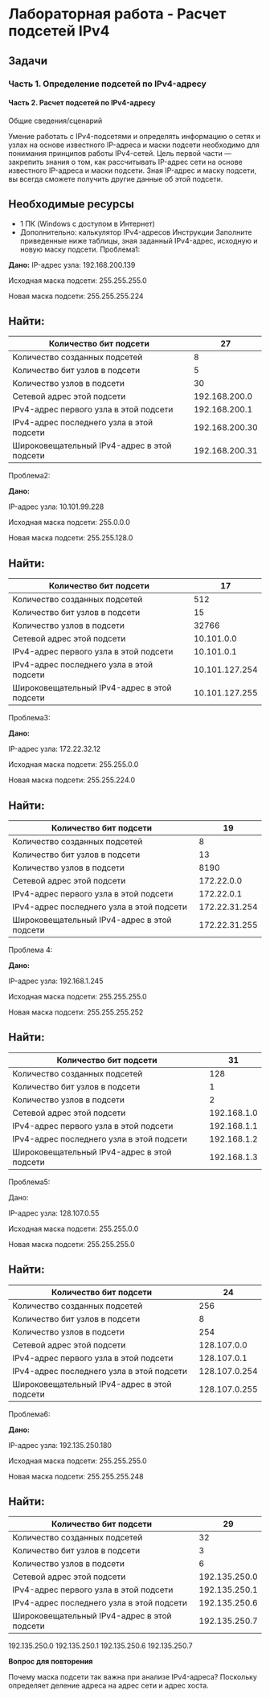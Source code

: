 # Лабораторная работа - Расчет подсетей IPv4 

## Задачи
### Часть 1. Определение подсетей по IPv4-адресу
#### Часть 2. Расчет подсетей по IPv4-адресу
Общие сведения/сценарий

Умение работать с IPv4-подсетями и определять информацию о сетях и узлах на основе известного IP-адреса и маски подсети необходимо для понимания принципов работы IPv4-сетей. Цель первой части — закрепить знания о том, как рассчитывать IP-адрес сети на основе известного IP-адреса и маски подсети. Зная IP-адрес и маску подсети, вы всегда сможете получить другие данные об этой подсети.

## Необходимые ресурсы
-	1 ПК (Windows с доступом в Интернет)
-	Дополнительно: калькулятор IPv4-адресов
Инструкции
Заполните приведенные ниже таблицы, зная заданный IPv4-адрес, исходную и новую маску подсети.
Проблема1: 

**Дано:**
  IP-адрес узла:	192.168.200.139
  
  Исходная маска подсети:	255.255.255.0
  
  Новая маска подсети:	255.255.255.224

Найти:
------------
|Количество бит подсети	|27|
|-----------|-------|
|Количество созданных подсетей | 8 |
| Количество бит узлов в подсети	| 5 |
| Количество узлов в подсети |	30 |
|Сетевой адрес этой подсети	| 192.168.200.0 |
|IPv4-адрес первого узла в этой подсети |	192.168.200.1|
| IPv4-адрес последнего узла в этой подсети |	192.168.200.30|
| Широковещательный IPv4-адрес в этой подсети |	192.168.200.31 |

Проблема2: 

**Дано:**

IP-адрес узла:	10.101.99.228

Исходная маска подсети:	255.0.0.0

Новая маска подсети:	255.255.128.0

Найти:
---------
|Количество бит подсети |	17 |
|------------|------------|
|Количество созданных подсетей	| 512 |
|Количество бит узлов в подсети |	15 |
| Количество узлов в подсети	| 32766 |
| Сетевой адрес этой подсети |	10.101.0.0 |
| IPv4-адрес первого узла в этой подсети |	10.101.0.1 |
|IPv4-адрес последнего узла в этой подсети |	10.101.127.254 |
|Широковещательный IPv4-адрес в этой подсети |	10.101.127.255 |

Проблема3: 

**Дано:**

IP-адрес узла:	172.22.32.12

Исходная маска подсети:	255.255.0.0

Новая маска подсети:	255.255.224.0

Найти:
----------
|Количество бит подсети|	19|
|------------|------------|
|Количество созданных подсетей |	8|
| Количество бит узлов в подсети |	13|
| Количество узлов в подсети |	8190|
| Сетевой адрес этой подсети	| 172.22.0.0 |
| IPv4-адрес первого узла в этой подсети	| 172.22.0.1|
| IPv4-адрес последнего узла в этой подсети |	172.22.31.254|
| Широковещательный IPv4-адрес в этой подсети	| 172.22.31.255 |

Проблема 4:

**Дано:**

IP-адрес узла:	192.168.1.245

Исходная маска подсети:	255.255.255.0

Новая маска подсети:	255.255.255.252

Найти:
--------
| Количество бит подсети |	31 |
|------------|------------|
| Количество созданных подсетей	| 128|
| Количество бит узлов в подсети |	1|
| Количество узлов в подсети|	2|
| Сетевой адрес этой подсети |	192.168.1.0 |
| IPv4-адрес первого узла в этой подсети |	192.168.1.1|
| IPv4-адрес последнего узла в этой подсети |	192.168.1.2|
| Широковещательный IPv4-адрес в этой подсети	| 192.168.1.3 |

Проблема5: 

Дано:

IP-адрес узла:	128.107.0.55

Исходная маска подсети:	255.255.0.0

Новая маска подсети:	255.255.255.0

Найти:
---------
|Количество бит подсети	| 24|
|------------|------------|
|Количество созданных подсетей	| 256|
| Количество бит узлов в подсети |	8 |
| Количество узлов в подсети |	254 |
| Сетевой адрес этой подсети	| 128.107.0.0|
| IPv4-адрес первого узла в этой подсети |	128.107.0.1|
|IPv4-адрес последнего узла в этой подсети|	128.107.0.254|
|Широковещательный IPv4-адрес в этой подсети  |	128.107.0.255|

Проблема6: 

**Дано:**

IP-адрес узла:	192.135.250.180

Исходная маска подсети:	255.255.255.0

Новая маска подсети:	255.255.255.248

Найти:
---------
|Количество бит подсети|	29|
|------------|------------|
|Количество созданных подсетей|	32|
|Количество бит узлов в подсети|	3|
|Количество узлов в подсети|	6|
|Сетевой адрес этой подсети	| 192.135.250.0|
|IPv4-адрес первого узла в этой подсети	|192.135.250.1|
|IPv4-адрес последнего узла в этой подсети |	192.135.250.6|
|Широковещательный IPv4-адрес в этой подсети	| 192.135.250.7|
192.135.250.0
192.135.250.1
192.135.250.6
192.135.250.7

**Вопрос для повторения**

Почему маска подсети так важна при анализе IPv4-адреса? Поскольку определяет деление адреса на адрес сети и адрес хоста.
